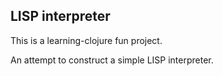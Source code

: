 ## LISP interpreter

This is a learning-clojure fun project.

An attempt to construct a simple LISP interpreter.
